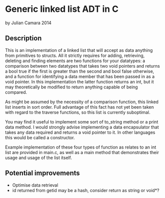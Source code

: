 
Generic linked list ADT in C
=================
by Julian Camara 2014

Description
-----------------
    
This is an implementation of a linked list that will accept as data anything
from primitives to structs. All it strictly requires for adding, retrieving,
deleting and finding elements are two functions for your datatypes: a
comparison between two datatypes that takes two void pointers and returns a
bool true if the first is greater than the second and bool false otherwise,
and a function for identifying a data member that has been passed in as a 
void pointer. In this implementation the latter function returns an int, but 
it may theoretically be modified to return anything capable of being compared.

As might be assumed by the necessity of a comparison function, this linked
list inserts in sort order. Full advantage of this fact has not yet been
taken with regard to the traverse functions, so this list is currently
suboptimal.

You may find it useful to implement some sort of to_string method or a print
data method. I would strongly advise implementing a data encapsulator that
takes any data required and returns a void pointer to it. In other languages
this would be called a constructor.
        
Example implementation of these four types of function as relates to an int
list are provided in main.c, as well as a main method that demonstrates their 
usage and usage of the list itself.

Potential improvements
-----------------
- Optimise data retrieval
- id returned from getid may be a hash, consider return as string or void*?
